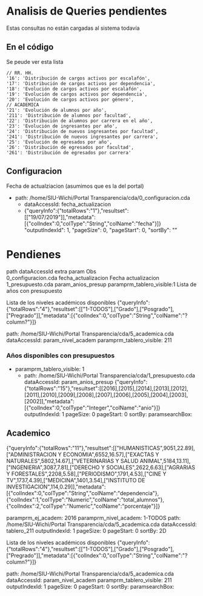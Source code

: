 # Analisis de Queries pendientes

Estas consultas no están cargadas al sistema todavía

## En el código

Se peude ver esta lista

```
// RR. HH.
'16': 'Distribución de cargos activos por escalafón',
'17': 'Distribución de cargos activos por dependencia',
'18': 'Evolución de cargos activos por escalafón',
'19': 'Evolución de cargos activos por dependencia',
'20': 'Evolución de cargos activos por género',
// ACADEMICA
'21': 'Evolución de alumnos por año',
'211': 'Distribución de alumnos por facultad',
'22': 'Distribución de alumnos por carrera en el año',
'23': 'Evolución de ingresantes por año',
'24': 'Distribución de nuevos ingresantes por facultad',
'241': 'Distribución de nuevos ingresantes por carrera',
'25': 'Evolución de egresados por año',
'26': 'Distribución de egresados por facultad',
'261': 'Distribución de egresados por carrera' 
```

## Configuracion

Fecha de actualziacion (asumimos que es la del portal)
 - path: /home/SIU-Wichi/Portal Transparencia/cda/0_configuracion.cda
   - dataAccessId: fecha_actualizacion
   - {"queryInfo":{"totalRows":"1"},"resultset":[["19/07/2019"]],"metadata":[{"colIndex":0,"colType":"String","colName":"fecha"}]}
        "outputIndexId": 1,
        "pageSize": 0,
        "pageStart": 0,
        "sortBy": "" 

# Pendienes


path                dataAccessId        extra param                 Obs                 
0_configuracion.cda fecha_actualizacion                             Fecha actualizacion 
1_presupuesto.cda   param_anios_presup  paramprm_tablero_visible:1  Lista de años con presupuesto

Lista de los niveles académicos disponibles
  {"queryInfo":{"totalRows":"4"},"resultset":[["1-TODOS"],["Grado"],["Posgrado"],["Pregrado"]],"metadata":[{"colIndex":0,"colType":"String","colName":"?column?"}]}

  path: /home/SIU-Wichi/Portal Transparencia/cda/5_academica.cda
  dataAccessId: param_nivel_academ
  paramprm_tablero_visible: 211


### Años disponibles con presupuestos

 - paramprm_tablero_visible: 1
   - path: /home/SIU-Wichi/Portal Transparencia/cda/1_presupuesto.cda
      dataAccessId: param_anios_presup
      {"queryInfo":{"totalRows":"15"},"resultset":[[2016],[2015],[2014],[2013],[2012],[2011],[2010],[2009],[2008],[2007],[2006],[2005],[2004],[2003],[2002]],"metadata":[{"colIndex":0,"colType":"Integer","colName":"anio"}]}
      outputIndexId: 1 pageSize: 0 pageStart: 0 sortBy: paramsearchBox: 


## Academico

  {"queryInfo":{"totalRows":"11"},"resultset":[["HUMANISTICAS",9051,22.89],["ADMINISTRACION Y ECONOMIA",6552,16.57],["EXACTAS Y NATURALES",5802,14.67],["VETERINARIAS Y SALUD ANIMAL",5184,13.11],["INGENIERIA",3087,7.81],["DERECHO Y SOCIALES",2622,6.63],["AGRARIAS Y FORESTALES",2208,5.58],["PERIODISMO",1791,4.53],["CINE Y TV",1737,4.39],["MEDICINA",1401,3.54],["INSTITUTO DE INVESTIGACION",114,0.29]],"metadata":[{"colIndex":0,"colType":"String","colName":"dependencia"},{"colIndex":1,"colType":"Numeric","colName":"total_alumnos"},{"colIndex":2,"colType":"Numeric","colName":"porcentaje"}]}

  paramprm_ej_academ: 2016
  paramprm_nivel_academ: 1-TODOS
  path: /home/SIU-Wichi/Portal Transparencia/cda/5_academica.cda
  dataAccessId: tablero_211
  outputIndexId: 1
  pageSize: 0
  pageStart: 0
  sortBy: 2D


  Lista de los niveles académicos disponibles
  {"queryInfo":{"totalRows":"4"},"resultset":[["1-TODOS"],["Grado"],["Posgrado"],["Pregrado"]],"metadata":[{"colIndex":0,"colType":"String","colName":"?column?"}]}

  path: /home/SIU-Wichi/Portal Transparencia/cda/5_academica.cda
  dataAccessId: param_nivel_academ
  paramprm_tablero_visible: 211
  outputIndexId: 1
  pageSize: 0
  pageStart: 0
  sortBy: 
  paramsearchBox: 